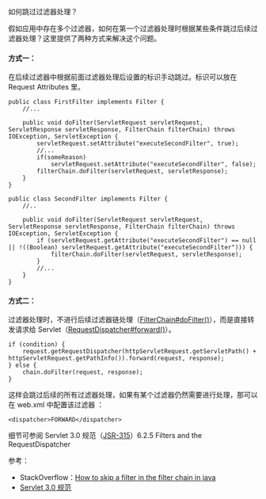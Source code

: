 如何跳过过滤器处理？

假如应用中存在多个过滤器，如何在第一个过滤器处理时根据某些条件跳过后续过滤器处理？这里提供了两种方式来解决这个问题。

#### 方式一：

在后续过滤器中根据前面过滤器处理后设置的标识手动跳过。标识可以放在 Request Attributes 里。


```
public class FirstFilter implements Filter {
    //...
 
    public void doFilter(ServletRequest servletRequest, ServletResponse servletResponse, FilterChain filterChain) throws IOException, ServletException {
        servletRequest.setAttribute("executeSecondFilter", true);
        //...
        if(someReason)
            servletRequest.setAttribute("executeSecondFilter", false);
        filterChain.doFilter(servletRequest, servletResponse);
    }
}
 
public class SecondFilter implements Filter {
    //..
 
    public void doFilter(ServletRequest servletRequest, ServletResponse servletResponse, FilterChain filterChain) throws IOException, ServletException {
        if (servletRequest.getAttribute("executeSecondFilter") == null || !((Boolean) servletRequest.getAttribute("executeSecondFilter"))) {
            filterChain.doFilter(servletRequest, servletResponse);
        }
        //...
    }
}
```

#### 方式二：

过滤器处理时，不进行后续过滤器链处理（[FilterChain#doFilter()](http://download.oracle.com/javaee/6/api/javax/servlet/Filter.html#doFilter%28javax.servlet.ServletRequest,%20javax.servlet.ServletResponse,%20javax.servlet.FilterChain%29)），而是直接转发请求给 Servlet（[RequestDispatcher#forward()](http://download.oracle.com/javaee/6/api/javax/servlet/RequestDispatcher.html#forward%28javax.servlet.ServletRequest,%20javax.servlet.ServletResponse%29)）。

```
if (condition) {
    request.getRequestDispatcher(httpServletRequest.getServletPath() + httpServletRequest.getPathInfo()).forward(request, response);
} else {
    chain.doFilter(request, response);
}
```

这样会跳过后续的所有过滤器处理，如果有某个过滤器仍然需要进行处理，那可以在 web.xml 中配置该过滤器 <filter-mapping>：

`<dispatcher>FORWARD</dispatcher>`

细节可参阅 Servlet 3.0 规范（[JSR-315](http://download.oracle.com/otndocs/jcp/servlet-3.0-fr-oth-JSpec/)）6.2.5 Filters and the RequestDispatcher

 

参考：

* StackOverflow：[How to skip a filter in the filter chain in java](http://stackoverflow.com/questions/3738162/how-to-skip-a-filter-in-the-filter-chain-in-java)
* [Servlet 3.0 规范](http://download.oracle.com/otndocs/jcp/servlet-3.0-fr-oth-JSpec/)

